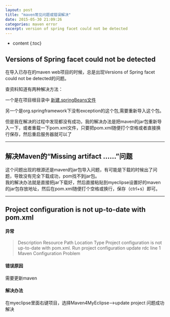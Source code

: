 ```yaml
---
layout: post
title: "maven常见问题或错误解决"
date: 2015-05-30 21:09:26
categories: maven error 
excerpt: version of spring facet could not be detected
---
```


* content
{:toc}



## Versions of Spring facet could not be detected

在导入已存在的maven web项目的时候，总是出现Versions of Spring facet could not be detected的问题。   

查资料知道有两种解决方法：   

一个是在项目根目录中 [新建.springBeans文件](http://blog.csdn.net/wuqinghai2012/article/details/44223301)   

另一个是org.springframework下没有exception的这个包,需要重新导入这个包。   

但是我在解决的过程中发现都没有成功，我的解决办法是把maven的jar包重新导入一下，或者重载一下pom.xml文件，只要把pom.xml随便打个空格或者直接换行保存，然后重启服务器就可以了   

---

## 解决Maven的“Missing artifact ……”问题

这个问题出现的根源还是maven的jar包导入问题，有可能是下载的时候出了问题，导致没有完全下载成功，pom找不到jar包。   
我的解决办法就是直接把jar下载好，然后直接粘贴到myeclipse设置好的maven的jar包存放地址，然后在pom.xml随便打个空格或换行，保存（ctrl+s）即可。   

---

## Project configuration is not up-to-date with pom.xml

#### 异常

> Description Resource Path Location Type Project configuration is not up-to-date with pom.xml. Run project configuration update rdc line 1 Maven Configuration Problem

#### 错误原因

需要更新maven

#### 解决办法

在myeclipse里面右键项目，选择Maven4MyEclipse–>update project 问题成功解决



